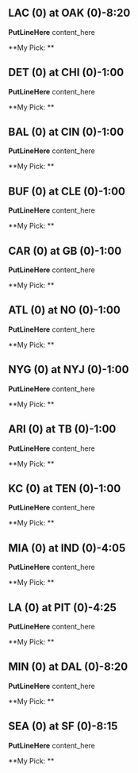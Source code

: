 ## **LAC (0) at OAK (0)-8:20** 

**PutLineHere**
content_here

**My Pick: **

## **DET (0) at CHI (0)-1:00** 

**PutLineHere**
content_here

**My Pick: **

## **BAL (0) at CIN (0)-1:00** 

**PutLineHere**
content_here

**My Pick: **

## **BUF (0) at CLE (0)-1:00** 

**PutLineHere**
content_here

**My Pick: **

## **CAR (0) at GB (0)-1:00** 

**PutLineHere**
content_here

**My Pick: **

## **ATL (0) at NO (0)-1:00** 

**PutLineHere**
content_here

**My Pick: **

## **NYG (0) at NYJ (0)-1:00** 

**PutLineHere**
content_here

**My Pick: **

## **ARI (0) at TB (0)-1:00** 

**PutLineHere**
content_here

**My Pick: **

## **KC (0) at TEN (0)-1:00** 

**PutLineHere**
content_here

**My Pick: **

## **MIA (0) at IND (0)-4:05** 

**PutLineHere**
content_here

**My Pick: **

## **LA (0) at PIT (0)-4:25** 

**PutLineHere**
content_here

**My Pick: **

## **MIN (0) at DAL (0)-8:20** 

**PutLineHere**
content_here

**My Pick: **

## **SEA (0) at SF (0)-8:15** 

**PutLineHere**
content_here

**My Pick: **

